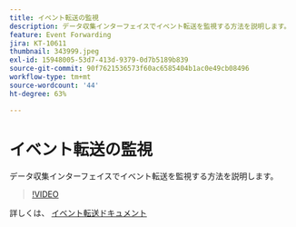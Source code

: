 ```yaml
---
title: イベント転送の監視
description: データ収集インターフェイスでイベント転送を監視する方法を説明します。
feature: Event Forwarding
jira: KT-10611
thumbnail: 343999.jpeg
exl-id: 15948005-53d7-413d-9379-0d7b5189b839
source-git-commit: 90f7621536573f60ac6585404b1ac0e49cb08496
workflow-type: tm+mt
source-wordcount: '44'
ht-degree: 63%

---
```


# イベント転送の監視

データ収集インターフェイスでイベント転送を監視する方法を説明します。

>[!VIDEO](https://video.tv.adobe.com/v/343999?quality=12&learn=on)

詳しくは、 [イベント転送ドキュメント](https://experienceleague.adobe.com/docs/experience-platform/tags/event-forwarding/overview.html)
